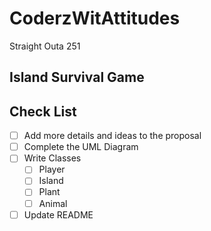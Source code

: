 # CoderzWitAttitudes
Straight Outa 251

## Island Survival Game

## Check List
- [ ] Add more details and ideas to the proposal
- [ ] Complete the UML Diagram
- [ ] Write Classes 
    - [ ] Player
    - [ ] Island
    - [ ] Plant
    - [ ] Animal 
- [ ] Update README 
